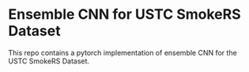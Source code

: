 # Ensemble CNN for USTC SmokeRS Dataset

This repo contains a pytorch implementation of ensemble CNN for the USTC SmokeRS Dataset.

